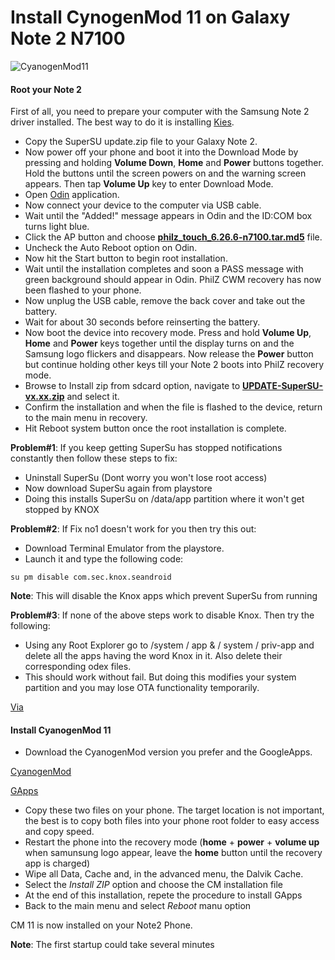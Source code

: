 # Install CynogenMod 11 on Galaxy Note 2 N7100

![CyanogenMod11](https://res.cloudinary.com/blog-mornati-net/image/upload/v1413060953/ojblzkc3x1pfnpdlirgi.jpg)
#### Root your Note 2

First of all, you need to prepare your computer with the Samsung Note 2 driver installed. The best way to do it is installing [Kies](http://www.samsung.com/fr/support/usefulsoftware/KIES/).

* Copy the SuperSU update.zip file to your Galaxy Note 2.
* Now power off your phone and boot it into the Download Mode by pressing and holding **Volume Down**, **Home** and **Power** buttons together. Hold the buttons until the screen powers on and the warning screen appears. Then tap **Volume Up** key to enter Download Mode.
* Open [Odin](http://www.mediafire.com/download/3bzubpzhdfbviat/Odin_v3.09.zip) application.
* Now connect your device to the computer via USB cable.
* Wait until the "Added!" message appears in Odin and the ID:COM box turns light blue.
* Click the AP button and choose [**philz_touch_6.26.6-n7100.tar.md5**](http://goo.im/devs/philz_touch/CWM_Advanced_Edition/n7100/philz_touch_6.26.6-n7100.tar.md5) file.
* Uncheck the Auto Reboot option on Odin.
* Now hit the Start button to begin root installation.
* Wait until the installation completes and soon a PASS message with green background should appear in Odin. PhilZ CWM recovery has now been flashed to your phone.
* Now unplug the USB cable, remove the back cover and take out the battery.
* Wait for about 30 seconds before reinserting the battery.
* Now boot the device into recovery mode. Press and hold **Volume Up**, **Home** and **Power** keys together until the display turns on and the Samsung logo flickers and disappears. Now release the **Power** button but continue holding other keys till your Note 2 boots into PhilZ recovery mode.
* Browse to Install zip from sdcard option, navigate to [**UPDATE-SuperSU-vx.xx.zip**](http://goo.im/devs/philz_touch/CWM_Advanced_Edition/n7100/philz_touch_6.26.6-n7100.tar.md5) and select it.
* Confirm the installation and when the file is flashed to the device, return to the main menu in recovery.
* Hit Reboot system button once the root installation is complete.

**Problem#1**: If you keep getting SuperSu has stopped notifications constantly then follow these steps to fix:

* Uninstall SuperSu (Dont worry you won't lose root access)
* Now download SuperSu again from playstore
* Doing this installs SuperSu on /data/app partition where it won't get stopped by KNOX

**Problem#2**: If Fix no1 doesn't work for you then try this out:

* Download Terminal Emulator from the playstore.
* Launch it and type the following code: 

`su pm disable com.sec.knox.seandroid`

**Note**: This will disable the Knox apps which prevent SuperSu from running

**Problem#3**:  If none of the above steps work to disable Knox. Then try the following:

* Using any Root Explorer go to /system / app & / system / priv-app and delete all the apps having the word Knox in it. Also delete their corresponding odex files.
* This should work without fail. But doing this modifies your system partition and you may lose OTA functionality temporarily.

[Via](http://www.ibtimes.co.uk/root-galaxy-note-2-n7100-android-4-4-2-kitkat-install-philz-recovery-1447891)

#### Install CyanogenMod 11

* Download the CyanogenMod version you prefer and the GoogleApps.

[CyanogenMod](https://download.cyanogenmod.org/?device=n7100)

[GApps](http://wiki.cyanogenmod.org/w/Google_Apps)

* Copy these two files on your phone. The target location is not important, the best is to copy both files into your phone root folder to easy access and copy speed.
* Restart the phone into the recovery mode (**home** + **power** + **volume up** when samunsung logo appear, leave the **home** button until the recovery app is charged)
* Wipe all Data, Cache and, in the advanced menu, the Dalvik Cache.
* Select the *Install ZIP* option and choose the CM installation file
* At the end of this installation, repete the procedure to install GApps
* Back to the main menu and select *Reboot* manu option

CM 11 is now installed on your Note2 Phone. 

**Note**: The first startup could take several minutes